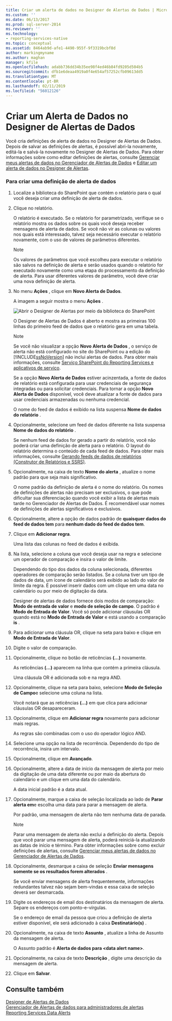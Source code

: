 ```yaml
---
title: Criar um alerta de dados no Designer de Alertas de Dados | Microsoft Docs
ms.custom: ''
ms.date: 06/13/2017
ms.prod: sql-server-2014
ms.reviewer: ''
ms.technology:
- reporting-services-native
ms.topic: conceptual
ms.assetid: 8464ab9d-afe1-4490-955f-9f3319bcbf8d
author: markingmyname
ms.author: maghan
manager: kfile
ms.openlocfilehash: adabb736dd34b35ee98f4ed46b84fd9205d504b5
ms.sourcegitcommit: dfb1e6deaa4919a0f4e654af57252cfb09613dd5
ms.translationtype: MT
ms.contentlocale: pt-BR
ms.lasthandoff: 02/11/2019
ms.locfileid: "56012126"
---
```

# <a name="create-a-data-alert-in-data-alert-designer"></a>Criar um Alerta de Dados no Designer de Alertas de Dados
  Você cria definições de alerta de dados no Designer de Alertas de Dados. Depois de salvar as definições de alertas, é possível abri-la novamente, editá-la e salvá-la novamente no Designer de Alertas de Dados. Para obter informações sobre como editar definições de alertas, consulte [Gerenciar meus alertas de dados no Gerenciador de Alertas de Dados](manage-my-data-alerts-in-data-alert-manager.md) e [Editar um alerta de dados no Designer de Alertas](edit-a-data-alert-in-alert-designer.md).  
  
### <a name="to-create-a-data-alert-definition"></a>Para criar uma definição de alerta de dados  
  
1.  Localize a biblioteca do SharePoint que contém o relatório para o qual você deseja criar uma definição de alerta de dados.  
  
2.  Clique no relatório.  
  
     O relatório é executado. Se o relatório for parametrizado, verifique se o relatório mostra os dados sobre os quais você deseja receber mensagens de alerta de dados. Se você não vir as colunas ou valores nos quais está interessado, talvez seja necessário executar o relatório novamente, com o uso de valores de parâmetros diferentes.  
  
    > [!NOTE]  
    >  Os valores de parâmetros que você escolheu para executar o relatório são salvos na definição de alerta e serão usados quando o relatório for executado novamente como uma etapa do processamento da definição de alerta. Para usar diferentes valores de parâmetro, você deve criar uma nova definição de alerta.  
  
3.  No menu **Ações** , clique em **Novo Alerta de Dados**.  
  
     A imagem a seguir mostra o menu **Ações** .  
  
     ![Abrir o Designer de Alertas por meio da biblioteca do SharePoint](media/rs-openalertdesigneriw.gif "Abrir o Designer de Alertas por meio da biblioteca do SharePoint")  
  
     O Designer de Alertas de Dados é aberto e mostra as primeiras 100 linhas do primeiro feed de dados que o relatório gera em uma tabela.  
  
    > [!NOTE]  
    >  Se você não visualizar a opção **Novo Alerta de Dados** , o serviço de alerta não está configurado no site do SharePoint ou a edição do [!INCLUDE[ssNoVersion](../includes/ssnoversion-md.md)] não inclui alertas de dados. Para obter mais informações, consulte [Serviço SharePoint do Reporting Services e aplicativos de serviço](../../2014/reporting-services/reporting-services-sharepoint-service-and-service-applications.md).  
    >   
    >  Se a opção **Novo Alerta de Dados** estiver acinzentada, a fonte de dados de relatório está configurada para usar credenciais de segurança integradas ou para solicitar credenciais. Para tornar a opção **Novo Alerta de Dados** disponível, você deve atualizar a fonte de dados para usar credenciais armazenadas ou nenhuma credencial.  
  
     O nome do feed de dados é exibido na lista suspensa **Nome de dados do relatório** .  
  
4.  Opcionalmente, selecione um feed de dados diferente na lista suspensa **Nome de dados do relatório** .  
  
     Se nenhum feed de dados for gerado a partir do relatório, você não poderá criar uma definição de alerta para o relatório. O layout do relatório determina o conteúdo de cada feed de dados. Para obter mais informações, consulte [Gerando feeds de dados de relatórios &#40;Construtor de Relatórios e SSRS&#41;](report-builder/generating-data-feeds-from-reports-report-builder-and-ssrs.md).  
  
5.  Opcionalmente, na caixa de texto **Nome do alerta** , atualize o nome padrão para que seja mais significativo.  
  
     O nome padrão da definição de alerta é o nome do relatório. Os nomes de definições de alertas não precisam ser exclusivos, o que pode dificultar sua diferenciação quando você exibir a lista de alertas mais tarde no Gerenciador de Alertas de Dados. É recomendável usar nomes de definições de alertas significativos e exclusivos.  
  
6.  Opcionalmente, altere a opção de dados padrão de **quaisquer dados do feed de dados tem** para **nenhum dado do feed de dados tem**.  
  
7.  Clique em **Adicionar regra**.  
  
     Uma lista das colunas no feed de dados é exibida.  
  
8.  Na lista, selecione a coluna que você deseja usar na regra e selecione um operador de comparação e insira o valor de limite.  
  
     Dependendo do tipo dos dados da coluna selecionada, diferentes operadores de comparação serão listados. Se a coluna tiver um tipo de dados de data, um ícone de calendário será exibido ao lado do valor de limite da regra. É possível inserir dados com um clique em uma data no calendário ou por meio de digitação da data.  
  
     Designer de alertas de dados fornece dois modos de comparação: **Modo de entrada de valor** e **modo de seleção de campo**. O padrão é **Modo de Entrada de Valor**. Você só pode adicionar cláusulas OR quando está no **Modo de Entrada de Valor** e está usando a comparação **is** .  
  
9. Para adicionar uma cláusula OR, clique na seta para baixo e clique em **Modo de Entrada de Valor**.  
  
10. Digite o valor de comparação.  
  
11. Opcionalmente, clique no botão de reticências **(...)** novamente.  
  
     As reticências **(...)** aparecem na linha que contém a primeira cláusula.  
  
     Uma cláusula OR é adicionada sob e na regra AND.  
  
12. Opcionalmente, clique na seta para baixo, selecione **Modo de Seleção de Campo**e selecione uma coluna na lista.  
  
     Você notará que as reticências **(...)** em que clica para adicionar cláusulas OR desapareceram.  
  
13. Opcionalmente, clique em **Adicionar regra** novamente para adicionar mais regras.  
  
     As regras são combinadas com o uso do operador lógico AND.  
  
14. Selecione uma opção na lista de recorrência. Dependendo do tipo de recorrência, insira um intervalo.  
  
15. Opcionalmente, clique em **Avançado**.  
  
16. Opcionalmente, altere a data de início da mensagem de alerta por meio da digitação de uma data diferente ou por maio da abertura do calendário e um clique em uma data do calendário.  
  
     A data inicial padrão é a data atual.  
  
17. Opcionalmente, marque a caixa de seleção localizada ao lado de **Parar alerta em**e escolha uma data para parar a mensagem de alerta.  
  
     Por padrão, uma mensagem de alerta não tem nenhuma data de parada.  
  
    > [!NOTE]  
    >  Parar uma mensagem de alerta não exclui a definição do alerta. Depois que você parar uma mensagem de alerta, poderá reiniciá-la atualizando as datas de início e término. Para obter informações sobre como excluir definições de alertas, consulte [Gerenciar meus alertas de dados no Gerenciador de Alertas de Dados](manage-my-data-alerts-in-data-alert-manager.md).  
  
18. Opcionalmente, desmarque a caixa de seleção **Enviar mensagens somente se os resultados forem alterados** .  
  
     Se você enviar mensagens de alerta frequentemente, informações redundantes talvez não sejam bem-vindas e essa caixa de seleção deverá ser desmarcada.  
  
19. Digite os endereços de email dos destinatários da mensagem de alerta. Separe os endereços com ponto-e-vírgulas.  
  
     Se o endereço de email da pessoa que criou a definição de alerta estiver disponível, ele será adicionado à caixa **Destinatário(s)** .  
  
20. Opcionalmente, na caixa de texto **Assunto** , atualize a linha de Assunto da mensagem de alerta.  
  
     O Assunto padrão é **Alerta de dados para \<data alert name>**.  
  
21. Opcionalmente, na caixa de texto **Descrição** , digite uma descrição da mensagem de alerta.  
  
22. Clique em **Salvar**.  
  
## <a name="see-also"></a>Consulte também  
 [Designer de Alertas de Dados](../../2014/reporting-services/data-alert-designer.md)   
 [Gerenciador de Alertas de dados para administradores de alertas](../../2014/reporting-services/data-alert-manager-for-alerting-administrators.md)   
 [Reporting Services Data Alerts](../ssms/agent/alerts.md)  
  
  
